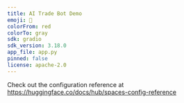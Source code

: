 ```yaml
---
title: AI Trade Bot Demo
emoji: 💩
colorFrom: red
colorTo: gray
sdk: gradio
sdk_version: 3.18.0
app_file: app.py
pinned: false
license: apache-2.0
---
```


Check out the configuration reference at https://huggingface.co/docs/hub/spaces-config-reference

